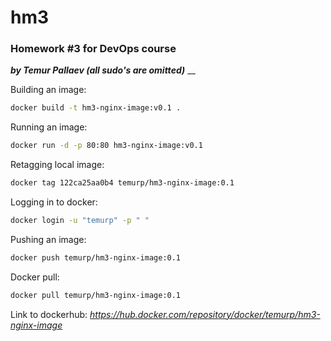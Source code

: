 # hm3
### Homework #3 for DevOps course
**_by Temur Pallaev (all sudo's are omitted)_**
__

Building an image:
```sh 
docker build -t hm3-nginx-image:v0.1 . 
```

Running an image:
```sh 
docker run -d -p 80:80 hm3-nginx-image:v0.1 
```

Retagging local image:
```sh
docker tag 122ca25aa0b4 temurp/hm3-nginx-image:0.1
```

Logging in to docker:
```sh
docker login -u "temurp" -p " "
```

Pushing an image:
```sh
docker push temurp/hm3-nginx-image:0.1
```

Docker pull:
```sh
docker pull temurp/hm3-nginx-image:0.1
```

Link to dockerhub:
_https://hub.docker.com/repository/docker/temurp/hm3-nginx-image_
